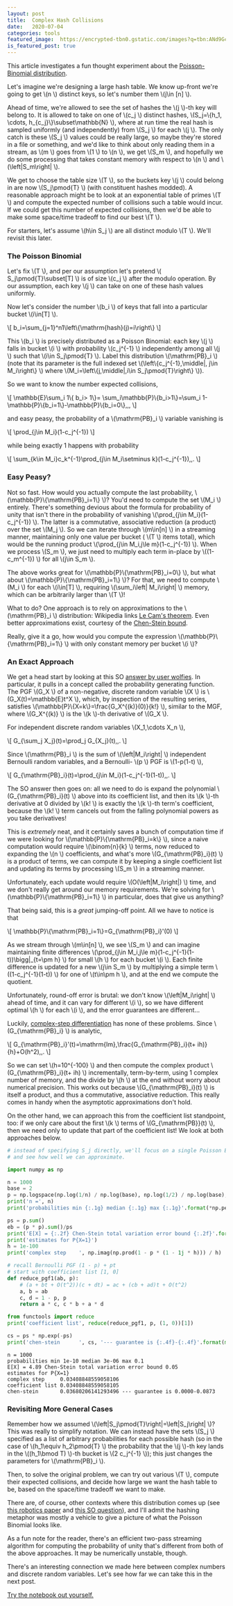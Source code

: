 ```yaml
---
layout: post
title:  Complex Hash Collisions
date:   2020-07-04
categories: tools
featured_image:  https://encrypted-tbn0.gstatic.com/images?q=tbn:ANd9GcTrPLsXA0X_gaVwIUsBlpjNddQ8ego1KNODsw&usqp=CAU
is_featured_post: true
---
```


This article investigates a fun thought experiment about the [Poisson-Binomial distribution](https://en.wikipedia.org/wiki/Poisson_binomial_distribution).

Let's imagine we're designing a large hash table. We know up-front we're going to get  \\(n \\) distinct keys, so let's number them  \\(j\in [n] \\).

Ahead of time, we're allowed to see the set of hashes the  \\(j \\)-th key will belong to. It is allowed to take on one of  \\(c\_j \\) distinct hashes,  \\(S\_j=\\{h\_1, \cdots, h\_{c\_j}\\}\subset\mathbb{N} \\), where at run time the real hash is sampled uniformly (and independently) from  \\(S\_j \\) for each  \\(j \\). The only catch is these  \\(S\_j \\) values could be really large, so maybe they're stored in a file or something, and we'd like to think about only reading them in a stream, as  \\(m \\) goes from  \\(1 \\) to  \\(n \\), we get  \\(S\_m \\), and hopefully we do some processing that takes constant memory with respect to  \\(n \\) and  \\(\left\|S\_m\right\| \\).

We get to choose the table size  \\(T \\), so the buckets key  \\(j \\) could belong in are now  \\(S\_j\pmod{T} \\) (with constituent hashes modded). A reasonable approach might be to look at an exponential table of primes  \\(T \\) and compute the expected number of collisions such a table would incur. If we could get this number of expected collisions, then we'd be able to make some space/time tradeoff to find our best  \\(T \\).

For starters, let's assume  \\(h\in S\_j \\) are all distinct modulo  \\(T \\). We'll revisit this later.

### The Poisson Binomial

Let's fix  \\(T \\), and per our assumption let's pretend  \\( S\_j\pmod{T}\subset[T] \\) is of size  \\(c\_j \\) after the modulo operation. By our assumption, each key  \\(j \\) can take on one of these hash values uniformly.

Now let's consider the number  \\(b\_i \\) of keys that fall into a particular bucket  \\(i\in[T] \\).

\\[
b\_i=\sum\_{j=1}^n1\left\\{\mathrm{hash}(j)=i\right\\}
\\]

This  \\(b\_i \\) is precisely distributed as a Poisson Binomial: each key  \\(j \\) falls in bucket  \\(i \\) with probability  \\(c\_j^{-1} \\) independently among all  \\(j \\) such that  \\(i\in S\_j\pmod{T} \\). Label this distribution  \\(\mathrm{PB}\_i \\) (note that its parameter is the full indexed set  \\(\left\\{c\_j^{-1}\,\middle\|\, j\in M\_i\right\\} \\) where  \\(M\_i=\left\\{j\,\middle\|\,i\in S\_j\pmod{T}\right\\} \\)).

So we want to know the number expected collisions,

\\[
\mathbb{E}\sum\_i 1\\{ b\_i> 1\\}= \sum\_i\mathbb{P}\\{b\_i>1\\}=\sum\_i 1-\mathbb{P}\\{b\_i=1\\}-\mathbb{P}\\{b\_i=0\\}\,\,,
\\]

and easy peasy, the probability of a  \\(\mathrm{PB}\_i \\) variable vanishing is

\\[
\prod\_{j\in M\_i}(1-c\_j^{-1})
\\]

while being exactly 1 happens with probability

\\[
\sum\_{k\in M\_i}c\_k^{-1}\prod\_{j\in M\_i\setminus k}(1-c\_j^{-1})\,\,.
\\]

### Easy Peasy?

Not so fast. How would you actually compute the last probability,  \\(\mathbb{P}\\{\mathrm{PB}\_i=1\\} \\)? You'd need to compute the set  \\(M\_i \\) entirely. There's something devious about the formula for probability of unity that isn't there in the probability of vanishing  \\(\prod\_{j\in M\_i}(1-c\_j^{-1}) \\). The latter is a commutative, associative reduction (a product) over the set  \\(M\_j \\). So we can iterate through  \\(m\in[n] \\) in a streaming manner, maintaining only one value per bucket ( \\(T \\) items total), which would be the running product  \\(\prod\_{j\in M\_i,j\le m}(1-c\_j^{-1}) \\). When we process  \\(S\_m \\), we just need to multiply each term in-place by  \\((1-c\_m^{-1}) \\) for all  \\(j\in S\_m \\).

The above works great for  \\(\mathbb{P}\\{\mathrm{PB}\_i=0\\} \\), but what about  \\(\mathbb{P}\\{\mathrm{PB}\_i=1\\} \\)? For that, we need to compute  \\(M\_i \\) for each  \\(i\in[T] \\), requiring  \\(\sum\_i\left\| M\_i\right\| \\) memory, which can be arbitrarily larger than  \\(T \\)!

What to do? One approach is to rely on approximations to the  \\(\mathrm{PB}\_i \\) distribution: Wikipedia links [Le Cam's theorem](https://en.wikipedia.org/wiki/Le_Cam%27s_theorem). Even better approximations exist, courtesy of the [Chen-Stein bound](https://www.jstor.org/stable/2325124?seq=1).

Really, give it a go, how would you compute the expression  \\(\mathbb{P}\\{\mathrm{PB}\_i=1\\} \\) with only constant memory per bucket  \\(i \\)?

### An Exact Approach

We get a head start by looking at this SO [answer by user wolfies](https://stats.stackexchange.com/a/78200/37308). In particular, it pulls in a concept called the probability generating function. The PGF  \\(G\_X \\) of a non-negative, discrete random variable  \\(X \\) is  \\(G\_X(t)=\mathbb{E}t^X \\), which, by inspection of the resulting series, satisfies  \\(\mathbb{P}\\{X=k\\}=\frac{G\_X^{(k)}(0)}{k!} \\), similar to the MGF, where  \\(G\_X^{(k)} \\) is the  \\(k \\)-th derivative of  \\(G\_X \\).

For independent discrete random variables  \\(X\_1,\cdots X\_n \\),

\\[
G\_{\sum\_j X\_j}(t)=\prod\_j G\_{X\_j}(t)\,\,.
\\]

Since  \\(\mathrm{PB}\_i \\) is the sum of  \\(\left\|M\_i\right\| \\) independent Bernoulli random variables, and a Bernoulli- \\(p \\) PGF is  \\(1-p(1-t) \\),

\\[
G\_{\mathrm{PB}\_i}(t)=\prod\_{j\in M\_i}(1-c\_j^{-1}(1-t))\,\,.
\\]

The SO answer then goes on: all we need to do is expand the polynomial  \\(G\_{\mathrm{PB}\_i}(t) \\) above into its coefficient list, and then its  \\(k \\)-th derivative at 0 divided by  \\(k! \\) is exactly the  \\(k \\)-th term's coefficient, because the  \\(k! \\) term cancels out from the falling polynomial powers as you take derivatives!

This is _extremely_ neat, and it certainly saves a bunch of computation time if we were looking for  \\(\mathbb{P}\\{\mathrm{PB}\_i=k\\} \\), since a naive computation would require  \\(\binom{n}{k} \\) terms, now reduced to expanding the  \\(n \\) coefficients, and what's more  \\(G\_{\mathrm{PB}\_i}(t) \\) is a product of terms, we can compute it by keeping a single coefficient list and updating its terms by processing  \\(S\_m \\) in a streaming manner.

Unfortunately, each update would require  \\(O(\left\|M\_i\right\|) \\) time, and we don't really get around our memory requirements. We're solving for  \\(\mathbb{P}\\{\mathrm{PB}\_i=1\\} \\) in particular, does that give us anything?

That being said, this is a _great_ jumping-off point. All we have to notice is that

\\[
\mathbb{P}\\{\mathrm{PB}\_i=1\\}=G\_{\mathrm{PB}\_i}'(0)
\\]

As we stream through  \\(m\in[n] \\), we see  \\(S\_m \\) and can imagine maintaining finite differences  \\(\prod\_{j\in M\_i,j\le m}(1-c\_j^{-1}(1-t))\bigg\|\_{t=\pm h} \\) for small  \\(h \\) for each bucket  \\(i \\). Each finite difference is updated for a new  \\(j\in S\_m \\) by multiplying a simple term  \\((1-c\_j^{-1}(1-t)) \\) for one of  \\(t\in\pm h \\), and at the end we compute the quotient.

Unfortunately, round-off error is brutal: we don't know  \\(\left\|M\_i\right\| \\) ahead of time, and it can vary for different  \\(i \\), so we have different optimal  \\(h \\) for each  \\(i \\), and the error guarantees are different...

Luckily, [complex-step differentiation](https://epubs.siam.org/doi/abs/10.1137/S003614459631241X?journalCode=siread) has none of these problems. Since  \\(G\_{\mathrm{PB}\_i} \\) is analytic,

\\[
G\_{\mathrm{PB}\_i}'(t)=\mathrm{Im}\,\frac{G\_{\mathrm{PB}\_i}(t+ ih)}{h}+O(h^2)\,\,.
\\]

So we can set  \\(h=10^{-100} \\) and then compute the complex product  \\(G\_{\mathrm{PB}\_i}(t+ ih) \\) incrementally, term-by-term, using 1 complex number of memory, and the divide by  \\(h \\) at the end without worry about numerical precision. This works out because  \\(G\_{\mathrm{PB}\_i}(t) \\) is itself a product, and thus a commutative, associative reduction. This really comes in handy when the asymptotic approximations don't hold.

On the other hand, we can approach this from the coefficient list standpoint, too: if we only care about the first  \\(k \\) terms of  \\(G\_{\mathrm{PB}}(t) \\), then we need only to update that part of the coefficient list! We look at both approaches below.

```python
# instead of specifying S_j directly, we'll focus on a single Poisson Binomial term b_i
# and see how well we can approximate.

import numpy as np

n = 1000
base = 2
p = np.logspace(np.log(1/n) / np.log(base), np.log(1/2) / np.log(base), n)
print('n =', n)
print('probabilities min {:.1g} median {:.1g} max {:.1g}'.format(*np.percentile(p, (0, 50, 100))))

ps = p.sum()
eb = (p * p).sum()/ps
print('E[X] = {:.2f} Chen-Stein total variation error bound {:.2f}'.format(ps, eb))
print('estimates for P{X=1}')
h = 1e-100
print('complex step    ', np.imag(np.prod(1 - p * (1 - 1j * h))) / h)

# recall Bernoulli PGF (1 - p) + pt
# start with coefficient list [1, 0]
def reduce_pgf1(ab, p):
    # (a + bt + O(t^2))(c + dt) = ac + (cb + ad)t + O(t^2)
    a, b = ab
    c, d = 1 - p, p
    return a * c, c * b + a * d

from functools import reduce
print('coefficient list', reduce(reduce_pgf1, p, (1, 0))[1])

cs = ps * np.exp(-ps)
print('chen-stein      ', cs, '--- guarantee is {:.4f}-{:.4f}'.format(max(cs - eb, 0), min(cs + eb, 1)))
```

    n = 1000
    probabilities min 1e-10 median 3e-06 max 0.1
    E[X] = 4.89 Chen-Stein total variation error bound 0.05
    estimates for P{X=1}
    complex step     0.03408848559058106
    coefficient list 0.03408848559058105
    chen-stein       0.03680206141293496 --- guarantee is 0.0000-0.0873

### Revisiting More General Cases

Remember how we assumed  \\(\left\|S\_j\pmod{T}\right\|=\left\|S\_j\right\| \\)? This was really to simplify notation. We can instead have the sets  \\(S\_j \\) specified as a list of arbitrary probabilities for each possible hash (so in the case of  \\(h\_1\equiv h\_2\pmod{T} \\) the probability that the  \\(j \\)-th key lands in the  \\((h\_1\bmod T) \\)-th bucket is  \\(2 c\_j^{-1} \\)); this just changes the parameters for  \\(\mathrm{PB}\_i \\).

Then, to solve the original problem, we can try out various  \\(T \\), compute their expected collisions, and decide how large we want the hash table to be, based on the space/time tradeoff we want to make.

There are, of course, other contexts where this distribution comes up (see [this robotics paper](http://asl.stanford.edu/wp-content/papercite-data/pdf/Jorgensen.Chen.Milam.Pavone.AURO2017.pdf) and [this SO question](https://stats.stackexchange.com/q/41247/37308)), and I'll admit the hashing metaphor was mostly a vehicle to give a picture of what the Poisson Binomial looks like.

As a fun note for the reader, there's an efficient two-pass streaming algorithm for computing the probability of unity that's different from both of the above approaches. It may be numerically unstable, though.

There's an interesting connection we made here between complex numbers and discrete random variables. Let's see how far we can take this in the next post.

[Try the notebook out yourself.](/assets/2020-07-04-complex-hash-collisions.ipynb)

